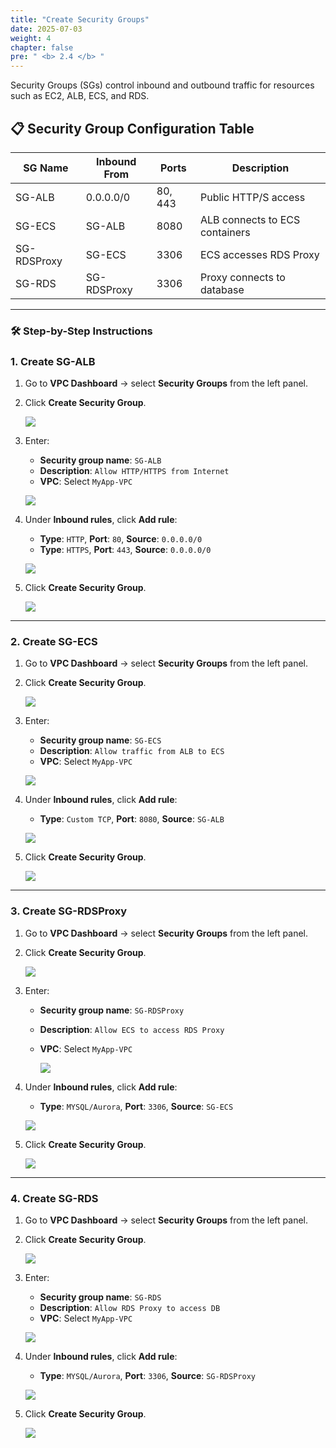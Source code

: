 ```yaml
---
title: "Create Security Groups"
date: 2025-07-03
weight: 4
chapter: false
pre: " <b> 2.4 </b> "
---
```


Security Groups (SGs) control inbound and outbound traffic for resources such as EC2, ALB, ECS, and RDS.

## 📋 Security Group Configuration Table

| SG Name     | Inbound From | Ports      | Description                     |
|-------------|--------------|------------|---------------------------------|
| SG-ALB      | 0.0.0.0/0    | 80, 443    | Public HTTP/S access            |
| SG-ECS      | SG-ALB       | 8080  | ALB connects to ECS containers  |
| SG-RDSProxy | SG-ECS       | 3306 | ECS accesses RDS Proxy          |
| SG-RDS      | SG-RDSProxy  | 3306 | Proxy connects to database      |

---

### 🛠️ Step-by-Step Instructions

### 1. Create **SG-ALB**

1. Go to **VPC Dashboard** → select **Security Groups** from the left panel.
2. Click **Create Security Group**.  

   ![](/images/2.4/0001.png)

3. Enter:
   - **Security group name**: `SG-ALB`
   - **Description**: `Allow HTTP/HTTPS from Internet`
   - **VPC**: Select `MyApp-VPC`  

   ![](/images/2.4/0002.png)

4. Under **Inbound rules**, click **Add rule**:
   - **Type**: `HTTP`, **Port**: `80`, **Source**: `0.0.0.0/0`
   - **Type**: `HTTPS`, **Port**: `443`, **Source**: `0.0.0.0/0`

   ![](/images/2.4/0003.png)  

5. Click **Create Security Group**.  

   ![](/images/2.4/0004.png)

---

### 2. Create **SG-ECS**

1. Go to **VPC Dashboard** → select **Security Groups** from the left panel.
2. Click **Create Security Group**.  

   ![](/images/2.4/0001.png)

3. Enter:
   - **Security group name**: `SG-ECS`
   - **Description**: `Allow traffic from ALB to ECS`
   - **VPC**: Select `MyApp-VPC` 

   ![](/images/2.4/0005.png)

4. Under **Inbound rules**, click **Add rule**:
   - **Type**: `Custom TCP`, **Port**: `8080`, **Source**: `SG-ALB`

   ![](/images/2.4/0006.png)  

5. Click **Create Security Group**.  

   ![](/images/2.4/0004.png)

---

### 3. Create **SG-RDSProxy**

1. Go to **VPC Dashboard** → select **Security Groups** from the left panel.
2. Click **Create Security Group**.  

   ![](/images/2.4/0001.png)

3. Enter:
   - **Security group name**: `SG-RDSProxy`
   - **Description**: `Allow ECS to access RDS Proxy`
   - **VPC**: Select `MyApp-VPC`  

     ![](/images/2.4/0007.png)

4. Under **Inbound rules**, click **Add rule**:
   - **Type**: `MYSQL/Aurora`, **Port**: `3306`, **Source**: `SG-ECS`

   ![](/images/2.4/0008.png)  
5. Click **Create Security Group**.  

   ![](/images/2.4/0004.png)

---

### 4. Create **SG-RDS**

1. Go to **VPC Dashboard** → select **Security Groups** from the left panel.
2. Click **Create Security Group**.  

   ![](/images/2.4/0001.png)

3. Enter:
   - **Security group name**: `SG-RDS`
   - **Description**: `Allow RDS Proxy to access DB`
   - **VPC**: Select `MyApp-VPC`  

   ![](/images/2.4/0009.png)

4. Under **Inbound rules**, click **Add rule**:
   - **Type**: `MYSQL/Aurora`, **Port**: `3306`, **Source**: `SG-RDSProxy`

   ![](/images/2.4/0010.png)  
5. Click **Create Security Group**.  

   ![](/images/2.4/0004.png)
